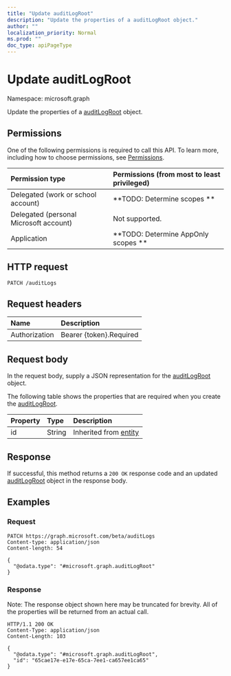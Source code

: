 ```yaml
---
title: "Update auditLogRoot"
description: "Update the properties of a auditLogRoot object."
author: ""
localization_priority: Normal
ms.prod: ""
doc_type: apiPageType
---
```


# Update auditLogRoot

Namespace: microsoft.graph

Update the properties of a [auditLogRoot](../resources/auditlogroot.md) object.

## Permissions
One of the following permissions is required to call this API. To learn more, including how to choose permissions, see [Permissions](/concepts/permissions-reference.md).

|Permission type|Permissions (from most to least privileged)|
|:---|:---|
|Delegated (work or school account)|**TODO: Determine scopes **|
|Delegated (personal Microsoft account)|Not supported.|
|Application|**TODO: Determine AppOnly scopes **|

## HTTP request
<!-- {
  "blockType": "ignored"
}
-->
``` http
PATCH /auditLogs
```

## Request headers
|Name|Description|
|:---|:---|
|Authorization|Bearer {token}.Required|

## Request body
In the request body, supply a JSON representation for the [auditLogRoot](../resources/auditlogroot.md) object.

The following table shows the properties that are required when you create the [auditLogRoot](../resources/auditlogroot.md).

|Property|Type|Description|
|:---|:---|:---|
|id|String| Inherited from [entity](../resources/entity.md)|



## Response
If successful, this method returns a `200 OK` response code and an updated [auditLogRoot](../resources/auditlogroot.md) object in the response body.

## Examples

### Request
<!-- {
  "blockType": "request",
  "name": "update_auditlogroot"
}
-->
``` http
PATCH https://graph.microsoft.com/beta/auditLogs
Content-type: application/json
Content-length: 54

{
  "@odata.type": "#microsoft.graph.auditLogRoot"
}
```

### Response
Note: The response object shown here may be truncated for brevity. All of the properties will be returned from an actual call.
<!-- {
  "blockType": "response",
  "truncated": true
}
-->
``` http
HTTP/1.1 200 OK
Content-Type: application/json
Content-Length: 103

{
  "@odata.type": "#microsoft.graph.auditLogRoot",
  "id": "65cae17e-e17e-65ca-7ee1-ca657ee1ca65"
}
```

